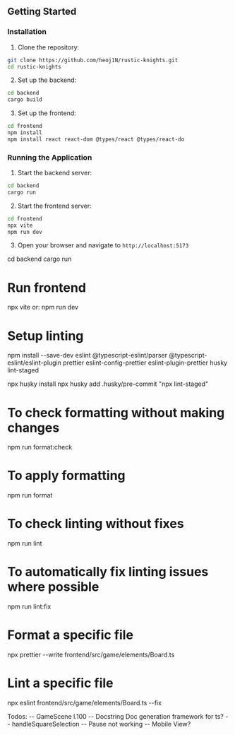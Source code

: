 ## Getting Started

### Installation
1. Clone the repository:
```bash
git clone https://github.com/heoj1N/rustic-knights.git
cd rustic-knights
```

2. Set up the backend:
```bash
cd backend
cargo build
```

3. Set up the frontend:
```bash
cd frontend
npm install
npm install react react-dom @types/react @types/react-do
```

### Running the Application

1. Start the backend server:
```bash
cd backend
cargo run
```

2. Start the frontend server:
```bash
cd frontend
npx vite
npm run dev
```

3. Open your browser and navigate to `http://localhost:5173`

cd backend
cargo run

# Run frontend

npx vite
or:
npm run dev

# Setup linting

npm install --save-dev eslint @typescript-eslint/parser @typescript-eslint/eslint-plugin prettier eslint-config-prettier eslint-plugin-prettier husky lint-staged

npx husky install
npx husky add .husky/pre-commit "npx lint-staged"

# To check formatting without making changes
npm run format:check

# To apply formatting
npm run format

# To check linting without fixes
npm run lint

# To automatically fix linting issues where possible
npm run lint:fix

# Format a specific file
npx prettier --write frontend/src/game/elements/Board.ts

# Lint a specific file
npx eslint frontend/src/game/elements/Board.ts --fix

Todos:
-- GameScene l.100
-- Docstring Doc generation framework for ts?
-- handleSquareSelection
-- Pause not working
-- Mobile View?
